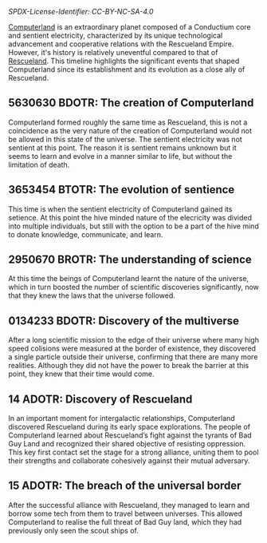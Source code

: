 *SPDX-License-Identifier: CC-BY-NC-SA-4.0*

[Computerland](https://github.com/hermonochy/Rescueland/blob/main/The%20Planet%20File.md#computerland-i) is an extraordinary planet composed of a Conductium core and sentient electricity, characterized by its unique technological advancement and cooperative relations with the Rescueland Empire. However, it's history is relatively uneventful compared to that of [Rescueland](https://github.com/hermonochy/Rescueland/blob/main/The%20Timeline%20of%20Resueland%20History.md). This timeline highlights the significant events that shaped Computerland since its establishment and its evolution as a close ally of Rescueland.

## 5630630 BDOTR: The creation of Computerland

Computerland formed roughly the same time as Rescueland, this is not a coincidence as the very nature of the creation of Computerland would not be allowed in this state of the universe. The sentient electricity was not sentient at this point. The reason it is sentient remains unknown but it seems to learn and evolve in a manner similar to life, but without the limitation of death.

## 3653454 BTOTR: The evolution of sentience

This time is when the sentient electricity of Computerland gained its setience. At this point the hive minded nature of the elecricity was divided into multiple individuals, but still with the option to be a part of the hive mind to donate knowledge, communicate, and learn.

## 2950670 BROTR: The understanding of science

At this time the beings of Computerland learnt the nature of the universe, which in turn boosted the number of scientific discoveries significantly, now that they knew the laws that the universe followed.

## 0134233 BDOTR: Discovery of the multiverse

After a long scientific mission to the edge of their universe where many high speed colisions were measured at the border of existence, they discovered a single particle outside their universe, confirming that there are many more realities. Although they did not have the power to break the barrier at this point, they knew that their time would come.

## 14 ADOTR: Discovery of Rescueland

In an important moment for intergalactic relationships, Computerland discovered Rescueland during its early space explorations. The people of Computerland learned about Rescueland’s fight against the tyrants of Bad Guy Land and recognized their shared objective of resisting oppression. This key first contact set the stage for a strong alliance, uniting them to pool their strengths and collaborate cohesively against their mutual adversary.

## 15 ADOTR: The breach of the universal border

After the successful alliance with Rescueland, they managed to learn and borrow some tech from them to travel between universes. This allowed Computerland to realise the full threat of Bad Guy land, which they had previously only seen the scout ships of.

